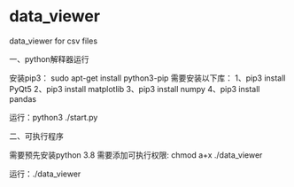# data_viewer
data_viewer for csv files

一、python解释器运行

安装pip3：
sudo apt-get install python3-pip
需要安装以下库：
1、pip3 install PyQt5
2、pip3 install matplotlib
3、pip3 install numpy
4、pip3 install pandas

运行：python3 ./start.py

二、可执行程序

需要预先安装python 3.8
需要添加可执行权限: chmod a+x ./data_viewer

运行：./data_viewer

